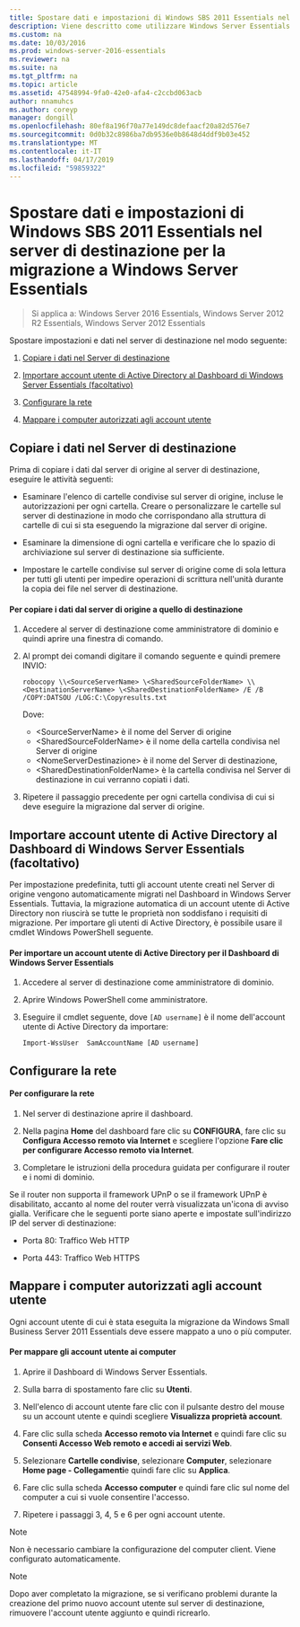 ```yaml
---
title: Spostare dati e impostazioni di Windows SBS 2011 Essentials nel server di destinazione per la migrazione a Windows Server Essentials
description: Viene descritto come utilizzare Windows Server Essentials
ms.custom: na
ms.date: 10/03/2016
ms.prod: windows-server-2016-essentials
ms.reviewer: na
ms.suite: na
ms.tgt_pltfrm: na
ms.topic: article
ms.assetid: 47548994-9fa0-42e0-afa4-c2ccbd063acb
author: nnamuhcs
ms.author: coreyp
manager: dongill
ms.openlocfilehash: 80ef8a196f70a77e149dc8defaacf20a82d576e7
ms.sourcegitcommit: 0d0b32c8986ba7db9536e0b8648d4ddf9b03e452
ms.translationtype: MT
ms.contentlocale: it-IT
ms.lasthandoff: 04/17/2019
ms.locfileid: "59859322"
---
```

# <a name="move-windows-sbs-2011-essentials-settings-and-data-to-the-destination-server-for-windows-server-essentials-migration"></a>Spostare dati e impostazioni di Windows SBS 2011 Essentials nel server di destinazione per la migrazione a Windows Server Essentials

>Si applica a: Windows Server 2016 Essentials, Windows Server 2012 R2 Essentials, Windows Server 2012 Essentials

Spostare impostazioni e dati nel server di destinazione nel modo seguente:  
  

1.  [Copiare i dati nel Server di destinazione](Move-Windows-SBS-2011-Essentials-settings-and-data-to-the-Destination-Server-for-Windows-Server-Essentials-migration.md#BKMK_CopyData)  
  
2.  [Importare account utente di Active Directory al Dashboard di Windows Server Essentials (facoltativo)](Move-Windows-SBS-2011-Essentials-settings-and-data-to-the-Destination-Server-for-Windows-Server-Essentials-migration.md#BKMK_ImportADaccounts)  
  
3.  [Configurare la rete](Move-Windows-SBS-2011-Essentials-settings-and-data-to-the-Destination-Server-for-Windows-Server-Essentials-migration.md#BKMK_Network)  
  
4.  [Mappare i computer autorizzati agli account utente](Move-Windows-SBS-2011-Essentials-settings-and-data-to-the-Destination-Server-for-Windows-Server-Essentials-migration.md#BKMK_MapPermittedComputers)  
 
##  <a name="BKMK_CopyData"></a> Copiare i dati nel Server di destinazione  
 Prima di copiare i dati dal server di origine al server di destinazione, eseguire le attività seguenti:  
  
-   Esaminare l'elenco di cartelle condivise sul server di origine, incluse le autorizzazioni per ogni cartella. Creare o personalizzare le cartelle sul server di destinazione in modo che corrispondano alla struttura di cartelle di cui si sta eseguendo la migrazione dal server di origine.  
  
-   Esaminare la dimensione di ogni cartella e verificare che lo spazio di archiviazione sul server di destinazione sia sufficiente.  
  
-   Impostare le cartelle condivise sul server di origine come di sola lettura per tutti gli utenti per impedire operazioni di scrittura nell'unità durante la copia dei file nel server di destinazione.  
  
#### <a name="to-copy-data-from-the-source-server-to-the-destination-server"></a>Per copiare i dati dal server di origine a quello di destinazione  
  
1.  Accedere al server di destinazione come amministratore di dominio e quindi aprire una finestra di comando.  
  
2.  Al prompt dei comandi digitare il comando seguente e quindi premere INVIO:  
  
    `robocopy \\<SourceServerName> \<SharedSourceFolderName> \\<DestinationServerName> \<SharedDestinationFolderName> /E /B /COPY:DATSOU /LOG:C:\Copyresults.txt`  
  
     Dove:
     - \<SourceServerName\> è il nome del Server di origine
     - \<SharedSourceFolderName\> è il nome della cartella condivisa nel Server di origine
     - \<NomeServerDestinazione\> è il nome del Server di destinazione,
     - \<SharedDestinationFolderName\> è la cartella condivisa nel Server di destinazione in cui verranno copiati i dati.  
        
3.  Ripetere il passaggio precedente per ogni cartella condivisa di cui si deve eseguire la migrazione dal server di origine.  
  
##  <a name="BKMK_ImportADaccounts"></a> Importare account utente di Active Directory al Dashboard di Windows Server Essentials (facoltativo)  
 Per impostazione predefinita, tutti gli account utente creati nel Server di origine vengono automaticamente migrati nel Dashboard in Windows Server Essentials. Tuttavia, la migrazione automatica di un account utente di Active Directory non riuscirà se tutte le proprietà non soddisfano i requisiti di migrazione. Per importare gli utenti di Active Directory, è possibile usare il cmdlet Windows PowerShell seguente.  
  
#### <a name="to-import-an-active-directory-user-account-to-the-windows-server-essentials-dashboard"></a>Per importare un account utente di Active Directory per il Dashboard di Windows Server Essentials  
  
1.  Accedere al server di destinazione come amministratore di dominio.  
  
2.  Aprire Windows PowerShell come amministratore.  
  
3.  Eseguire il cmdlet seguente, dove `[AD username]` è il nome dell'account utente di Active Directory da importare:  
  
     `Import-WssUser  SamAccountName [AD username]`  
  
##  <a name="BKMK_Network"></a> Configurare la rete  
  
#### <a name="to-configure-the-network"></a>Per configurare la rete  
  
1.  Nel server di destinazione aprire il dashboard.  
  
2.  Nella pagina **Home** del dashboard fare clic su **CONFIGURA**, fare clic su **Configura Accesso remoto via Internet** e scegliere l'opzione **Fare clic per configurare Accesso remoto via Internet**.  
  
3.  Completare le istruzioni della procedura guidata per configurare il router e i nomi di dominio.  
  
 Se il router non supporta il framework UPnP o se il framework UPnP è disabilitato, accanto al nome del router verrà visualizzata un'icona di avviso gialla. Verificare che le seguenti porte siano aperte e impostate sull'indirizzo IP del server di destinazione:  
  
-   Porta 80: Traffico Web HTTP  
  
-   Porta 443: Traffico Web HTTPS  
  
##  <a name="BKMK_MapPermittedComputers"></a> Mappare i computer autorizzati agli account utente  
 Ogni account utente di cui è stata eseguita la migrazione da Windows Small Business Server 2011 Essentials deve essere mappato a uno o più computer.  
  
#### <a name="to-map-user-accounts-to-computers"></a>Per mappare gli account utente ai computer  
  
1.  Aprire il Dashboard di Windows Server Essentials.  
  
2.  Sulla barra di spostamento fare clic su **Utenti**.  
  
3.  Nell'elenco di account utente fare clic con il pulsante destro del mouse su un account utente e quindi scegliere **Visualizza proprietà account**.  
  
4.  Fare clic sulla scheda **Accesso remoto via Internet** e quindi fare clic su **Consenti Accesso Web remoto e accedi ai servizi Web**.  
  
5.  Selezionare **Cartelle condivise**, selezionare **Computer**, selezionare **Home page - Collegamenti**e quindi fare clic su **Applica**.  
  
6.  Fare clic sulla scheda **Accesso computer** e quindi fare clic sul nome del computer a cui si vuole consentire l'accesso.  
  
7.  Ripetere i passaggi 3, 4, 5 e 6 per ogni account utente.  
  
> [!NOTE]
>  Non è necessario cambiare la configurazione del computer client. Viene configurato automaticamente.  
  
> [!NOTE]
>  Dopo aver completato la migrazione, se si verificano problemi durante la creazione del primo nuovo account utente sul server di destinazione, rimuovere l'account utente aggiunto e quindi ricrearlo.
